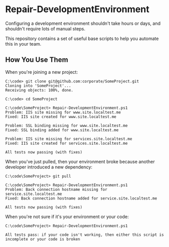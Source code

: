 # Repair-DevelopmentEnvironment

Configuring a development environment shouldn't take hours or days, and shouldn't require lots of manual steps.

This repository contains a set of useful base scripts to help you automate this in your team.

## How You Use Them

When you're joining a new project:

    C:\code> git clone git@github.com:corporate/SomeProject.git
    Cloning into 'SomeProject'...
    Receiving objects: 100%, done.
    
    C:\code> cd SomeProject
    
    C:\code\SomeProject> Repair-DevelopmentEnvironment.ps1
    Problem: IIS site missing for www.site.localtest.me
    Fixed: IIS site created for www.site.localtest.me
    
    Problem: SSL binding missing for www.site.localtest.me
    Fixed: SSL binding added for www.site.localtest.me
    
    Problem: IIS site missing for services.site.localtest.me
    Fixed: IIS site created for services.site.localtest.me
    
    All tests now passing (with fixes)
    
When you've just pulled, then your environment broke because another developer introduced a new dependency:

    C:\code\SomeProject> git pull
    
    C:\code\SomeProject> Repair-DevelopmentEnvironment.ps1
    Problem: Back connection hostname missing for service.site.localtest.me
    Fixed: Back connection hostname added for service.site.localtest.me
    
    All tests now passing (with fixes)

When you're not sure if it's your environment or your code:

    C:\code\SomeProject> Repair-DevelopmentEnvironment.ps1
    
    All tests pass: if your code isn't working, then either this script is incomplete or your code is broken
